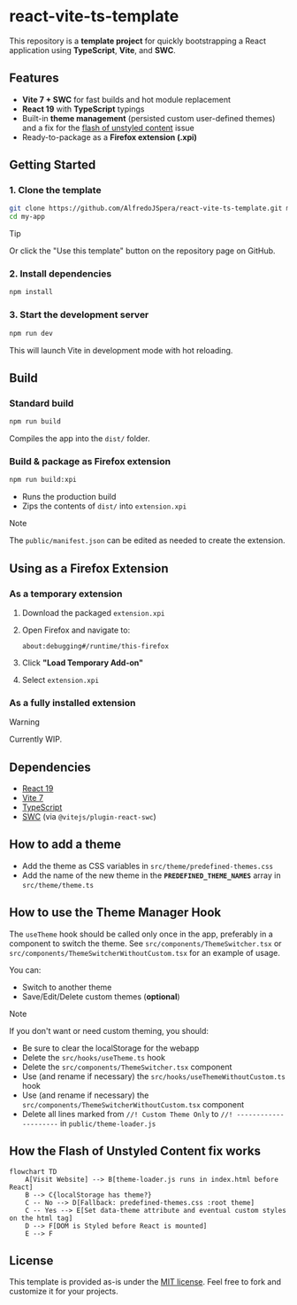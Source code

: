 # react-vite-ts-template

This repository is a **template project** for quickly bootstrapping a React application using **TypeScript**, **Vite**, and **SWC**.

## Features

-   **Vite 7 + SWC** for fast builds and hot module replacement
-   **React 19** with **TypeScript** typings
-   Built-in **theme management** (persisted custom user-defined themes) and a fix for the [flash of unstyled content](https://en.wikipedia.org/wiki/Flash_of_unstyled_content) issue
-   Ready-to-package as a **Firefox extension (.xpi)**

## Getting Started

### 1. Clone the template

```bash
git clone https://github.com/AlfredoJSpera/react-vite-ts-template.git my-app
cd my-app
```

> [!TIP]
> Or click the "Use this template" button on the repository page on GitHub.

### 2. Install dependencies

```bash
npm install
```

### 3. Start the development server

```bash
npm run dev
```

This will launch Vite in development mode with hot reloading.

## Build

### Standard build

```bash
npm run build
```

Compiles the app into the `dist/` folder.

### Build & package as Firefox extension

```bash
npm run build:xpi
```

-   Runs the production build
-   Zips the contents of `dist/` into `extension.xpi`

> [!NOTE]
> The `public/manifest.json` can be edited as needed to create the extension.

## Using as a Firefox Extension

### As a temporary extension

1. Download the packaged `extension.xpi`
2. Open Firefox and navigate to:

    ```
    about:debugging#/runtime/this-firefox
    ```

3. Click **"Load Temporary Add-on"**
4. Select `extension.xpi`

### As a fully installed extension

> [!WARNING]
> Currently WIP.

## Dependencies

-   [React 19](https://react.dev/)
-   [Vite 7](https://vitejs.dev/)
-   [TypeScript](https://www.typescriptlang.org/)
-   [SWC](https://swc.rs/) (via `@vitejs/plugin-react-swc`)

## How to add a theme

-   Add the theme as CSS variables in `src/theme/predefined-themes.css`
-   Add the name of the new theme in the **`PREDEFINED_THEME_NAMES`** array in `src/theme/theme.ts`

## How to use the Theme Manager Hook

The `useTheme` hook should be called only once in the app, preferably in a component to switch the theme.
See `src/components/ThemeSwitcher.tsx` or `src/components/ThemeSwitcherWithoutCustom.tsx` for an example of usage.

You can:

-   Switch to another theme
-   Save/Edit/Delete custom themes (**optional**)

> [!NOTE]
> If you don't want or need custom theming, you should:
>
> -   Be sure to clear the localStorage for the webapp
> -   Delete the `src/hooks/useTheme.ts` hook
> -   Delete the `src/components/ThemeSwitcher.tsx` component
> -   Use (and rename if necessary) the `src/hooks/useThemeWithoutCustom.ts` hook
> -   Use (and rename if necessary) the `src/components/ThemeSwitcherWithoutCustom.tsx` component
> -   Delete all lines marked from `//! Custom Theme Only` to `//! ---------------------` in `public/theme-loader.js`

## How the Flash of Unstyled Content fix works

```mermaid
flowchart TD
    A[Visit Website] --> B[theme-loader.js runs in index.html before React]
	B --> C{localStorage has theme?}
	C -- No --> D[Fallback: predefined-themes.css :root theme]
    C -- Yes --> E[Set data-theme attribute and eventual custom styles on the html tag]
	D --> F[DOM is Styled before React is mounted]
	E --> F
```

## License

This template is provided as-is under the [MIT license](LICENSE). Feel free to fork and customize it for your projects.
